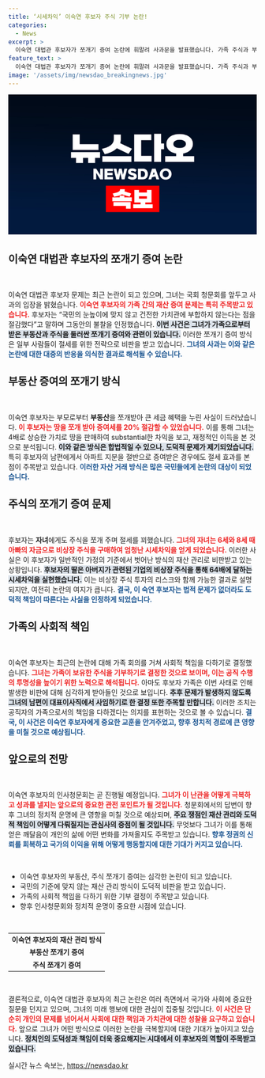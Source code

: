 ```yaml
---
title: ‘시세차익’ 이숙연 후보자 주식 기부 논란!
categories:
  - News
excerpt: >
  이숙연 대법관 후보자가 쪼개기 증여 논란에 휘말려 사과문을 발표했습니다. 가족 주식과 부동산을 통한 절세 의혹이 제기되며 청문회 준비에 차질이 예상됩니다. 과연 이 후보자는 이 위기를 어떻게 극복할까요?
feature_text: >
  이숙연 대법관 후보자가 쪼개기 증여 논란에 휘말려 사과문을 발표했습니다. 가족 주식과 부동산을 통한 절세 의혹이 제기되며 청문회 준비에 차질이 예상됩니다. 과연 이 후보자는 이 위기를 어떻게 극복할까요?
image: '/assets/img/newsdao_breakingnews.jpg'
---
```


<p><img src="/assets/img/newsdao_breakingnews.jpg" alt="bookingtag 속보" /></p>

<h2 data-ke-size="size26">이숙연 대법관 후보자의 쪼개기 증여 논란</h2>

<p data-ke-size="size16">&nbsp;</p>

<p>이숙연 대법관 후보자 문제는 최근 논란이 되고 있으며, 그녀는 국회 청문회를 앞두고 사과의 입장을 밝혔습니다. <b><span style="color: #ee2323;">이숙연 후보자의 가족 간의 재산 증여 문제는 특히 주목받고 있습니다.</span></b> 후보자는 “국민의 눈높이에 맞지 않고 건전한 가치관에 부합하지 않는다는 점을 절감했다”고 말하며 그동안의 불찰을 인정했습니다. <b><span style="background-color: #21538527;">이번 사건은 그녀가 가족으로부터 받은 부동산과 주식을 둘러싼 쪼개기 증여와 관련이 있습니다.</span></b> 이러한 쪼개기 증여 방식은 일부 사람들이 절세를 위한 전략으로 비판을 받고 있습니다. <b><span style="color: #1a5490;">그녀의 사과는 이와 같은 논란에 대한 대중의 반응을 의식한 결과로 해석될 수 있습니다.</span></b></p>

<h2 data-ke-size="size26">부동산 증여의 쪼개기 방식</h2>

<p data-ke-size="size16">&nbsp;</p>

<p>이숙연 후보자는 부모로부터 <b>부동산</b>을 쪼개받아 큰 세금 혜택을 누린 사실이 드러났습니다. <b><span style="color: #ee2323;">이 후보자는 땅을 쪼개 받아 증여세를 20% 절감할 수 있었습니다.</span></b> 이를 통해 그녀는 4배로 상승한 가치로 땅을 판매하여 substantial한 차익을 보고, 재정적인 이득을 본 것으로 분석됩니다. <b><span style="background-color: #21538527;">이와 같은 방식은 합법적일 수 있으나, 도덕적 문제가 제기되었습니다.</span></b> 특히 후보자의 남편에게서 아파트 지분을 절반으로 증여받은 경우에도 절세 효과를 본 점이 주목받고 있습니다. <b><span style="color: #1a5490;">이러한 자산 거래 방식은 많은 국민들에게 논란의 대상이 되었습니다.</span></b></p>

<h2 data-ke-size="size26">주식의 쪼개기 증여 문제</h2>

<p data-ke-size="size16">&nbsp;</p>

<p>후보자는 <b>자녀</b>에게도 주식을 쪼개 주며 절세를 꾀했습니다. <b><span style="color: #ee2323;">그녀의 자녀는 6세와 8세 때 아빠의 자금으로 비상장 주식을 구매하여 엄청난 시세차익을 얻게 되었습니다.</span></b> 이러한 사실은 이 후보자가 일반적인 가정의 기준에서 벗어난 방식의 재산 관리로 비판받고 있는 상황입니다. <b><span style="background-color: #21538527;">후보자의 딸은 아버지가 관련된 기업의 비상장 주식을 통해 64배에 달하는 시세차익을 실현했습니다.</span></b> 이는 비상장 주식 투자의 리스크와 함께 가능한 결과로 설명되지만, 여전히 논란의 여지가 큽니다. <b><span style="color: #1a5490;">결국, 이 숙연 후보자는 법적 문제가 없더라도 도덕적 책임이 따른다는 사실을 인정하게 되었습니다.</span></b></p>

<h2 data-ke-size="size26">가족의 사회적 책임</h2>

<p data-ke-size="size16">&nbsp;</p>

<p>이숙연 후보자는 최근의 논란에 대해 가족 회의를 거쳐 사회적 책임을 다하기로 결정했습니다. <b><span style="color: #ee2323;">그녀는 가족이 보유한 주식을 기부하기로 결정한 것으로 보이며, 이는 공직 수행의 투명성을 높이기 위한 노력으로 해석됩니다.</span></b> 아마도 후보자 가족은 이번 사태로 인해 발생한 비판에 대해 심각하게 받아들인 것으로 보입니다. <b><span style="background-color: #21538527;">추후 문제가 발생하지 않도록 그녀의 남편이 대표이사직에서 사임하기로 한 결정 또한 주목할 만합니다.</span></b> 이러한 조치는 공직자의 가족으로서의 책임을 다하겠다는 의지를 표현하는 것으로 볼 수 있습니다. <b><span style="color: #1a5490;">결국, 이 사건은 이숙연 후보자에게 중요한 교훈을 안겨주었고, 향후 정치적 경로에 큰 영향을 미칠 것으로 예상됩니다.</span></b></p>

<h2 data-ke-size="size26">앞으로의 전망</h2>

<p data-ke-size="size16">&nbsp;</p>

<p>이숙연 후보자의 인사청문회는 곧 진행될 예정입니다. <b><span style="color: #ee2323;">그녀가 이 난관을 어떻게 극복하고 성과를 낼지는 앞으로의 중요한 관전 포인트가 될 것입니다.</span></b> 청문회에서의 답변이 향후 그녀의 정치적 운명에 큰 영향을 미칠 것으로 예상되며, <b><span style="background-color: #21538527;">주요 쟁점인 재산 관리와 도덕적 책임이 어떻게 다뤄질지는 관심사의 중점이 될 것입니다.</span></b> 무엇보다 그녀가 이를 통해 얻은 깨달음이 개인의 삶에 어떤 변화를 가져올지도 주목받고 있습니다. <b><span style="color: #1a5490;">향후 정권의 신뢰를 회복하고 국가의 이익을 위해 어떻게 행동할지에 대한 기대가 커지고 있습니다.</span></b></p>

<p data-ke-size="size16">&nbsp;</p>

<ul>
    <li>이숙연 후보자의 부동산, 주식 쪼개기 증여는 심각한 논란이 되고 있습니다.</li>
    <li>국민의 기준에 맞지 않는 재산 관리 방식이 도덕적 비판을 받고 있습니다.</li>
    <li>가족의 사회적 책임을 다하기 위한 기부 결정이 주목받고 있습니다.</li>
    <li>향후 인사청문회와 정치적 운명이 중요한 시점에 있습니다.</li>
</ul>

<p data-ke-size="size16">&nbsp;</p>

<table style="border-collapse: collapse; width: 100%;">
    <tr>
        <td style="text-align: center; height: 17px;"><b>이숙연 후보자의 재산 관리 방식</b></td>
    </tr>
    <tr>
        <td style="text-align: center; height: 17px;"><b>부동산 쪼개기 증여</b></td>
    </tr>
    <tr>
        <td style="text-align: center; height: 17px;"><b>주식 쪼개기 증여</b></td>
    </tr>
</table>

<p data-ke-size="size16">&nbsp;</p>

<p>결론적으로, 이숙연 대법관 후보자의 최근 논란은 여러 측면에서 국가와 사회에 중요한 질문을 던지고 있으며, 그녀의 미래 행보에 대한 관심이 집중될 것입니다. <b><span style="color: #ee2323;">이 사건은 단순히 개인의 문제를 넘어서서 사회에 대한 책임과 가치관에 대한 성찰을 요구하고 있습니다.</span></b> 앞으로 그녀가 어떤 방식으로 이러한 논란을 극복할지에 대한 기대가 높아지고 있습니다. <b><span style="background-color: #21538527;">정치인의 도덕성과 책임이 더욱 중요해지는 시대에서 이 후보자의 역할이 주목받고 있습니다.</span></b> </p>
실시간 뉴스 속보는, <a href="https://newsdao.kr" rel="dofollow">https://newsdao.kr</a>


